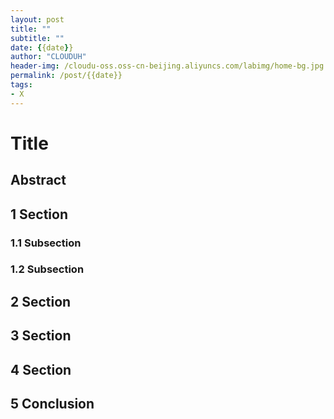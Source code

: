 ```yaml
---
layout: post
title: ""
subtitle: ""
date: {{date}}
author: "CLOUDUH"
header-img: /cloudu-oss.oss-cn-beijing.aliyuncs.com/labimg/home-bg.jpg
permalink: /post/{{date}}
tags:
- X
---
```


# Title

## Abstract

## 1 Section

### 1.1 Subsection

### 1.2 Subsection

## 2 Section

## 3 Section

## 4 Section

## 5 Conclusion